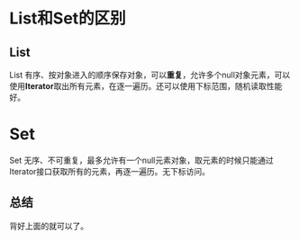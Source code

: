 # List和Set的区别

## List

List 有序、按对象进入的顺序保存对象，可以**重复**，允许多个null对象元素，可以使用**Iterator**取出所有元素，在逐一遍历。还可以使用下标范围，随机读取性能好。

# Set

Set 无序、不可重复，最多允许有一个null元素对象，取元素的时候只能通过Iterator接口获取所有的元素，再逐一遍历。无下标访问。

## 总结

背好上面的就可以了。